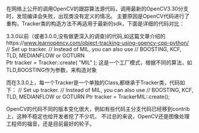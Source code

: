 在网络上公开的调用OpenCV的跟踪算法源代码，调用最新的OpenCV3.30分支时，发现编译会失败，出现类没有定义的情况。
主要原因是OpenCV代码进行了重构，Tracker类的构造方法不再适用于最新的sdk，下面是详细的代码对比：

3.3.0以前（或者3.0.0,没有做更深入的调查)的代码,如这篇文章介绍的https://www.learnopencv.com/object-tracking-using-opencv-cpp-python/
    // Set up tracker. 
    // Instead of MIL, you can also use 
    // BOOSTING, KCF, TLD, MEDIANFLOW or GOTURN  
    Ptr<Tracker> tracker = Tracker::create( "MIL" );
这是一个工厂模式，根据不同的算法，如TLD,BOOSTING作为参数，来构造对象

而在3.3.0上，每一个Tracker是一个单独的Class,都继承于Tracker类，代码如下：
    // Set up tracker.
    // Instead of MIL, you can also use
    // BOOSTING, KCF, TLD, MEDIANFLOW or GOTURN
    Ptr<TrackerMIL > tracker = TrackerMIL::create();
    
OpenCV的代码不同的版本变化很大，例如有些代码主分支代码已经移到contrib上，这种不稳定也给开发者挖了不少坑，
不过总的来说，OpenCV还是图像处理工程师的福音，还是目前最好的轮子。

